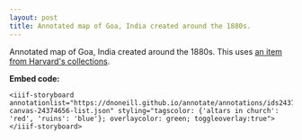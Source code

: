 ```yaml
---
layout: post
title: Annotated map of Goa, India created around the 1880s. 
---
```


Annotated map of Goa, India created around the 1880s. This uses [an item from Harvard's collections](https://curiosity.lib.harvard.edu/scanned-maps/catalog/44-990098893550203941).

**Embed code:**
```
<iiif-storyboard annotationlist="https://dnoneill.github.io/annotate/annotations/ids24374656-canvas-24374656-list.json" styling="tagscolor: {'altars in church': 'red', 'ruins': 'blue'}; overlaycolor: green; toggleoverlay:true"></iiif-storyboard>
```

<iiif-storyboard annotationlist="https://dnoneill.github.io/annotate/annotations/ids24374656-canvas-24374656-list.json" styling="tagscolor: {'altars in church': 'red', 'ruins': 'blue'}; overlaycolor: green; toggleoverlay:true"></iiif-storyboard>
